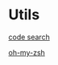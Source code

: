 # Utils


[code search][1]

[oh-my-zsh][2]

[1]:https://github.com/ggreer/the_silver_searcher
[2]:https://github.com/robbyrussell/oh-my-zsh
